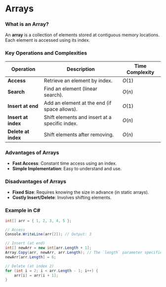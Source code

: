 # Arrays

### What is an Array?

An **array** is a collection of elements stored at contiguous memory locations. Each element is accessed using its index.

### Key Operations and Complexities

| Operation           | Description                                    | Time Complexity |
| ------------------- | ---------------------------------------------- | --------------- |
| **Access**          | Retrieve an element by index.                  | $O(1)$          |
| **Search**          | Find an element (linear search).               | $O(n)$          |
| **Insert at end**   | Add an element at the end (if space allows).   | $O(1)$          |
| **Insert at index** | Shift elements and insert at a specific index. | $O(n)$          |
| **Delete at index** | Shift elements after removing.                 | $O(n)$          |

### Advantages of Arrays

* **Fast Access**: Constant time access using an index.
* **Simple Implementation**:  Easy to understand and use.

### Disadvantages of Arrays

* **Fixed Size**: Requires knowing the size in advance (in static arrays).
* **Costly Insert/Delete**: Involves shifting elements.

### Example in C#

```csharp
int[] arr = { 1, 2, 3, 4, 5 };

// Access
Console.WriteLine(arr[2]); // Output: 3

// Insert (at end)
int[] newArr = new int[arr.Length + 1];
Array.Copy(arr, newArr, arr.Length); // The `length` parameter specifies the number of elements to copy from the source array
newArr[arr.Length] = 6;

// Delete (at index 2)
for (int i = 2; i < arr.Length - 1; i++) {
    arr[i] = arr[i + 1];
}
```